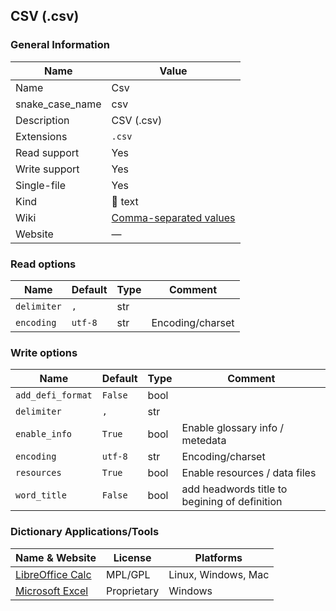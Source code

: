 
## CSV (.csv) ##

### General Information ###
Name | Value
---- | -------
Name | Csv
snake_case_name | csv
Description | CSV (.csv)
Extensions | `.csv`
Read support | Yes
Write support | Yes
Single-file | Yes
Kind | 📝 text
Wiki | [Comma-separated values](https://en.wikipedia.org/wiki/Comma-separated_values)
Website | ―


### Read options ###
Name | Default | Type | Comment
---- | ------- | ---- | -------
`delimiter` | `,` | str | 
`encoding` | `utf-8` | str | Encoding/charset

### Write options ###
Name | Default | Type | Comment
---- | ------- | ---- | -------
`add_defi_format` | `False` | bool | 
`delimiter` | `,` | str | 
`enable_info` | `True` | bool | Enable glossary info / metedata
`encoding` | `utf-8` | str | Encoding/charset
`resources` | `True` | bool | Enable resources / data files
`word_title` | `False` | bool | add headwords title to begining of definition



### Dictionary Applications/Tools ###
Name & Website | License | Platforms
-------------- | ------- | ---------
[LibreOffice Calc](https://www.libreoffice.org/discover/calc/) | MPL/GPL | Linux, Windows, Mac
[Microsoft Excel](https://www.microsoft.com/en-us/microsoft-365/excel) | Proprietary | Windows
